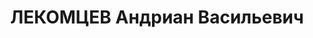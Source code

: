 ---
title: ЛЕКОМЦЕВ Андриан Васильевич
description: 'Род. в 1897, Кировский кр., Вельский р-н, д. Тарасенки [?], русский.
  Проживал: Свердловская обл., ж. д. им. Л. М. Кагановича, разъезд Гагарский № 2.
  9 вагонный участок, плотник.

  Арестован 28.02.1937. Приговор: 04.05.1937 – ВМН. Расстрелян 04.05.1937'
---
